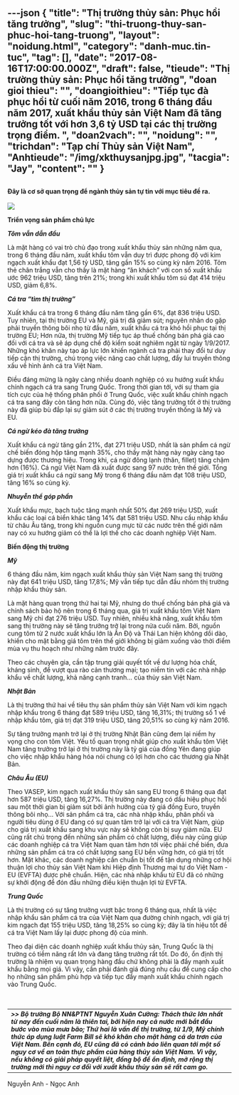---json
{
    "title": "Thị trường thủy sản: Phục hồi tăng trưởng",
    "slug": "thi-truong-thuy-san-phuc-hoi-tang-truong",
    "layout": "noidung.html",
    "category": "danh-muc.tin-tuc",
    "tag": [],
    "date": "2017-08-16T17:00:00.000Z",
    "draft": false,
    "tieude": "Thị trường thủy sản: Phục hồi tăng trưởng",
    "doan gioi thieu": "",
    "doangioithieu": "Tiếp tục đà phục hồi từ cuối năm 2016, trong 6 tháng đầu năm 2017, xuất khẩu thủy sản Việt Nam đã tăng trưởng tốt với hơn 3,6 tỷ USD tại các thị trường trọng điểm. ",
    "doan2vach": "",
    "noidung": "",
    "trichdan": "Tạp chí Thủy sản Việt Nam",
    "Anhtieude": "/img/xkthuysanjpg.jpg",
    "tacgia": "Jay",
    "__content__": ""
}
---
<h2><span style="font-size:14px">Đ&acirc;y l&agrave; cơ sở quan trọng để ng&agrave;nh thủy sản tự tin với mục ti&ecirc;u đề ra.</span></h2>

<p><span style="font-size:14px"><strong><img src="http://www.thuysanvietnam.com.vn/uploads/article2/baiviet/moitruong/phuc-hoi-tang-truong-01.jpg" /></strong></span></p>

<p><span style="font-size:14px"><strong>Triển vọng sản phẩm chủ lực</strong></span></p>

<p><span style="font-size:14px"><strong><em>T&ocirc;m vẫn dẫn đầu</em></strong></span></p>

<p><span style="font-size:14px">L&agrave; mặt h&agrave;ng c&oacute; vai tr&ograve; chủ đạo trong xuất khẩu thủy sản những năm qua, trong 6 th&aacute;ng đầu năm, xuất khẩu t&ocirc;m vẫn duy tr&igrave; được phong độ với kim ngạch xuất khẩu đạt 1,56 tỷ USD, tăng gần 15% so c&ugrave;ng kỳ năm 2016. T&ocirc;m thẻ ch&acirc;n trắng vẫn cho thấy l&agrave; mặt h&agrave;ng &ldquo;ăn kh&aacute;ch&rdquo; với con số xuất khẩu ước 962 triệu USD, tăng tr&ecirc;n 21%; trong khi xuất khẩu t&ocirc;m s&uacute; đạt 414 triệu USD, giảm 6,8%.</span></p>

<p><span style="font-size:14px"><strong><em>C&aacute; tra &ldquo;t&igrave;m thị trường&rdquo;</em></strong></span></p>

<p><span style="font-size:14px">Xuất khẩu c&aacute; tra trong 6 th&aacute;ng đầu năm tăng gần 6%, đạt 836 triệu USD. Tuy nhi&ecirc;n, tại thị trường EU v&agrave; Mỹ, gi&aacute; trị đ&atilde; giảm s&uacute;t; nguy&ecirc;n nh&acirc;n do gặp phải truyền th&ocirc;ng b&ocirc;i nhọ từ đầu năm, xuất khẩu c&aacute; tra kh&oacute; hồi phục tại thị trường EU; Hơn nữa, thị trường Mỹ tiếp tục &aacute;p thuế chống b&aacute;n ph&aacute; gi&aacute; cao đối với c&aacute; tra v&agrave; sẽ &aacute;p dụng chế độ kiểm so&aacute;t nghi&ecirc;m ngặt từ ng&agrave;y 1/9/2017. Những kh&oacute; khăn n&agrave;y tạo &aacute;p lực lớn khiến ng&agrave;nh c&aacute; tra phải thay đổi tư duy tiếp cận thị trường, ch&uacute; trọng việc n&acirc;ng cao chất lượng, đẩy lui truyền th&ocirc;ng xấu về h&igrave;nh ảnh c&aacute; tra Việt Nam.</span></p>

<p><span style="font-size:14px">Điều đ&aacute;ng mừng l&agrave; ng&agrave;y c&agrave;ng nhiều doanh nghiệp c&oacute; xu hướng xuất khẩu ch&iacute;nh ngạch c&aacute; tra sang Trung Quốc. Trong thời gian tới, với sự tham gia t&iacute;ch cực của hệ thống ph&acirc;n phối ở Trung Quốc, việc xuất khẩu ch&iacute;nh ngạch c&aacute; tra sang đ&acirc;y c&ograve;n tăng hơn nữa. C&ugrave;ng đ&oacute;, việc tăng trưởng tốt ở thị trường n&agrave;y đ&atilde; gi&uacute;p b&ugrave; đắp lại sự giảm s&uacute;t ở c&aacute;c thị trường truyền thống l&agrave; Mỹ v&agrave; EU.</span></p>

<p><span style="font-size:14px"><em><strong>C&aacute; ngừ k&eacute;o đ&agrave; tăng trưởng &nbsp; &nbsp;</strong>&nbsp;</em>&nbsp; &nbsp;&nbsp;</span></p>

<p><span style="font-size:14px">Xuất khẩu c&aacute; ngừ tăng gần 21%, đạt 271 triệu USD, nhất l&agrave; sản phẩm c&aacute; ngừ chế biến đ&oacute;ng hộp tăng mạnh 35%, cho thấy mặt h&agrave;ng n&agrave;y ng&agrave;y c&agrave;ng tạo dựng được thương hiệu. Trong khi, c&aacute; ngừ đ&ocirc;ng lạnh (thăn, fillet) tăng chậm hơn (16%). C&aacute; ngừ Việt Nam đ&atilde; xuất được sang 97 nước tr&ecirc;n thế giới. Tổng gi&aacute; trị xuất khẩu c&aacute; ngừ sang Mỹ trong 6 th&aacute;ng đầu năm đạt 108 triệu USD, tăng 16% so c&ugrave;ng kỳ.</span></p>

<p><span style="font-size:14px"><strong><em>Nhuyễn thể g&oacute;p phần</em></strong></span></p>

<p><span style="font-size:14px">Xuất khẩu mực, bạch tuộc tăng mạnh nhất 50% đạt 269 triệu USD, xuất khẩu c&aacute;c loại c&aacute; biển kh&aacute;c tăng 14% đạt 581 triệu USD. Nhu cầu nhập khẩu từ ch&acirc;u &Acirc;u tăng, trong khi nguồn cung mực từ c&aacute;c nước tr&ecirc;n thế giới năm nay c&oacute; xu hướng giảm c&oacute; thể l&agrave; lợi thế cho c&aacute;c doanh nghiệp Việt Nam.</span></p>

<p><span style="font-size:14px"><strong>Biến động thị trường</strong></span></p>

<p><span style="font-size:14px"><strong><em>Mỹ</em></strong></span></p>

<p><span style="font-size:14px">6 th&aacute;ng đầu năm, kim ngạch xuất khẩu thủy sản Việt Nam sang thị trường n&agrave;y đạt 641 triệu USD, tăng 17,8%; Mỹ vẫn tiếp tục dẫn đầu nh&oacute;m thị trường nhập khẩu thủy sản.</span></p>

<p><span style="font-size:14px">L&agrave; mặt h&agrave;ng quan trọng thứ hai tại Mỹ, nhưng do thuế chống b&aacute;n ph&aacute; gi&aacute; v&agrave; ch&iacute;nh s&aacute;ch bảo hộ n&ecirc;n trong 6 th&aacute;ng qua, gi&aacute; trị xuất khẩu t&ocirc;m Việt Nam sang Mỹ chỉ đạt 276 triệu USD. Tuy nhi&ecirc;n, nhiều khả năng, xuất khẩu t&ocirc;m sang thị trường n&agrave;y sẽ tăng trưởng trở lại trong nửa cuối năm. Bởi, nguồn cung t&ocirc;m từ 2 nước xuất khẩu lớn l&agrave; Ấn Độ v&agrave; Th&aacute;i Lan hiện kh&ocirc;ng dồi d&agrave;o, khiến cho mặt bằng gi&aacute; t&ocirc;m tr&ecirc;n thế giới kh&ocirc;ng bị giảm xuống v&agrave;o thời điểm m&ugrave;a vụ thu hoạch như những năm trước đ&acirc;y.</span></p>

<p><span style="font-size:14px">Theo c&aacute;c chuy&ecirc;n gia, cần tập trung giải quyết tốt về dư lượng h&oacute;a chất, kh&aacute;ng sinh, để vượt qua r&agrave;o cản thương mại; tạo niềm tin với c&aacute;c nh&agrave; nhập khẩu về chất lượng, khả năng cạnh tranh&hellip; của thủy sản Việt Nam.</span></p>

<p><span style="font-size:14px"><strong><em>Nhật Bản</em></strong></span></p>

<p><span style="font-size:14px">L&agrave; thị trường thứ hai về ti&ecirc;u thụ sản phẩm thủy sản Việt Nam với kim ngạch nhập khẩu trong 6 th&aacute;ng đạt 589 triệu USD, tăng 16,31%; thị trường số 1 về nhập khẩu t&ocirc;m, gi&aacute; trị đạt 319 triệu USD, tăng 20,51% so c&ugrave;ng kỳ năm 2016.&nbsp;</span></p>

<p><span style="font-size:14px">Sự tăng trưởng mạnh trở lại ở thị trường Nhật Bản cũng đem lại niềm hy vọng cho con t&ocirc;m Việt. Yếu tố quan trọng nhất gi&uacute;p cho xuất khẩu t&ocirc;m Việt Nam tăng trưởng trở lại ở thị trường n&agrave;y l&agrave; tỷ gi&aacute; của đồng Y&ecirc;n đang gi&uacute;p cho việc nhập khẩu h&agrave;ng h&oacute;a n&oacute;i chung c&oacute; lợi hơn cho c&aacute;c thương gia Nhật Bản.</span></p>

<p><span style="font-size:14px"><strong><em>Ch&acirc;u &Acirc;u (EU)</em></strong></span></p>

<p><span style="font-size:14px">Theo VASEP, kim ngạch xuất khẩu thủy sản sang EU trong 6 th&aacute;ng qua đạt hơn 587 triệu USD, tăng 16,27%. Thị trường n&agrave;y đang c&oacute; dấu hiệu phục hồi sau một thời gian bị giảm s&uacute;t bởi ảnh hưởng của tỷ gi&aacute; đồng Euro, truyền th&ocirc;ng b&ocirc;i nhọ&hellip; Với sản phẩm c&aacute; tra, c&aacute;c nh&agrave; nhập khẩu, ph&acirc;n phối v&agrave; người ti&ecirc;u d&ugrave;ng ở EU đang c&oacute; sự quan t&acirc;m trở lại với c&aacute; tra Việt Nam, gi&uacute;p cho gi&aacute; trị xuất khẩu sang khu vực n&agrave;y sẽ kh&ocirc;ng c&ograve;n bị suy giảm nữa. EU cũng rất ch&uacute; trọng đến những sản phẩm c&oacute; chất lượng, điều n&agrave;y cũng gi&uacute;p c&aacute;c doanh nghiệp c&aacute; tra Việt Nam quan t&acirc;m hơn tới việc phải chế biến, đưa những sản phẩm c&aacute; tra c&oacute; chất lượng sang EU bền vững hơn, c&oacute; gi&aacute; trị tốt hơn. Mặt kh&aacute;c, c&aacute;c doanh nghiệp cần chuẩn bị tốt để tận dụng những cơ hội thuận lợi cho thủy sản Việt Nam khi Hiệp định Thương mại tự do Việt Nam - EU (EVFTA) được ph&ecirc; chuẩn. Hiện, c&aacute;c nh&agrave; nhập khẩu từ EU đ&atilde; c&oacute; những sự khởi động để đ&oacute;n đầu những điều kiện thuận lợi từ EVFTA.</span></p>

<p><span style="font-size:14px"><strong><em>Trung Quốc</em></strong></span></p>

<p><span style="font-size:14px">L&agrave; thị trường c&oacute; sự tăng trưởng vượt bậc trong 6 th&aacute;ng qua, nhất l&agrave; việc nhập khẩu sản phẩm c&aacute; tra của Việt Nam qua đường ch&iacute;nh ngạch, với gi&aacute; trị kim ngạch đạt 155 triệu USD, tăng 18,25% so c&ugrave;ng kỳ; đ&acirc;y l&agrave; t&iacute;n hiệu tốt để c&aacute; tra Việt Nam lấy lại được phong độ của m&igrave;nh.</span></p>

<p><span style="font-size:14px">Theo đại diện c&aacute;c doanh nghiệp xuất khẩu thủy sản, Trung Quốc l&agrave; thị trường c&oacute; tiềm năng rất lớn v&agrave; đang tăng trưởng rất tốt. Do đ&oacute;, ổn định thị trường l&agrave; nhiệm vụ quan trọng h&agrave;ng đầu chứ kh&ocirc;ng phải l&agrave; đẩy mạnh xuất khẩu bằng mọi gi&aacute;. V&igrave; vậy, cần phải đ&aacute;nh gi&aacute; đ&uacute;ng nhu cầu để cung cấp cho họ những sản phẩm ph&ugrave; hợp v&agrave; tiếp tục đẩy mạnh xuất khẩu ch&iacute;nh ngạch v&agrave;o Trung Quốc.</span></p>

<p>&nbsp;</p>

<table>
	<tbody>
		<tr>
			<td><span style="font-size:14px"><strong><em>&gt;&gt; Bộ trưởng Bộ NN&amp;PTNT Nguyễn Xu&acirc;n Cường: Th&aacute;ch thức lớn nhất từ nay đến cuối năm l&agrave; thi&ecirc;n tai, bởi hiện nay cả nước mới bắt đầu bước v&agrave;o m&ugrave;a mưa b&atilde;o; Thứ hai l&agrave; vấn đề thị trường, từ 1/9, Mỹ ch&iacute;nh thức &aacute;p dụng luật Farm Bill sẽ kh&oacute; khăn cho mặt h&agrave;ng c&aacute; da trơn của Việt Nam. B&ecirc;n cạnh đ&oacute;, EU cũng đ&atilde; c&oacute; cảnh b&aacute;o li&ecirc;n quan tới một số nguy cơ về an to&agrave;n thực phẩm của h&agrave;ng thủy sản Việt Nam. V&igrave; vậy, nếu kh&ocirc;ng c&oacute; giải ph&aacute;p quyết liệt, đồng bộ để ổn định, mở rộng thị trường mới th&igrave; nguy cơ đối với xuất khẩu thủy sản sẽ rất cam go.</em></strong></span></td>
		</tr>
	</tbody>
</table>

<p><span style="font-size:14px">Nguyễn Anh - Ngọc Anh</span></p>
